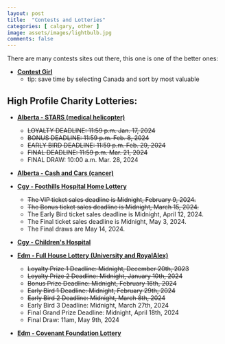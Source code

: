 ```yaml
---
layout: post
title:  "Contests and Lotteries"
categories: [ calgary, other ]
image: assets/images/lightbulb.jpg
comments: false
---
```


There are many contests sites out there, this one is one of the better ones:

+ **[Contest Girl](https://www.contestgirl.com/)**
    - tip: save time by selecting Canada and sort by most valuable

## High Profile Charity Lotteries:

+ **[Alberta - STARS (medical helicopter)](https://ab.starslottery.ca/)**
    - ~~LOYALTY DEADLINE: 11:59 p.m. Jan. 17, 2024~~
    - ~~BONUS DEADLINE: 11:59 p.m. Feb. 8, 2024~~
    - ~~EARLY BIRD DEADLINE: 11:59 p.m. Feb. 29, 2024~~
    - ~~FINAL DEADLINE: 11:59 p.m. Mar. 21, 2024~~
    - FINAL DRAW: 10:00 a.m. Mar. 28, 2024

+ **[Alberta - Cash and Cars (cancer)](https://cashandcarslottery.ca/)**

+ **[Cgy - Foothills Hospital Home Lottery](https://www.foothillshospitalhomelottery.com/)**
    - ~~The VIP ticket sales deadline is Midnight, February 9, 2024.~~ 
    - ~~The Bonus ticket sales deadline is Midnight, March 15, 2024.~~
    - The Early Bird ticket sales deadline is Midnight, April 12, 2024.
    - The Final ticket sales deadline is Midnight, May 3, 2024.
    - The Final draws are May 14, 2024.

+ **[Cgy - Children's Hospital](https://childrenshospitallottery.ca/)**

+ **[Edm - Full House Lottery (University and RoyalAlex)](https://fullhouse.ca/)**
    - ~~Loyalty Prize 1 Deadline: Midnight, December 20th, 2023~~
    - ~~Loyalty Prize 2 Deadline: Midnight, January 10th, 2024~~
    - ~~Bonus Prize Deadline: Midnight, February 16th, 2024~~
    - ~~Early Bird 1 Deadline: Midnight, February 29th, 2024~~
    - ~~Early Bird 2 Deadline: Midnight, March 8th, 2024~~
    - Early Bird 3 Deadline: Midnight, March 27th, 2024
    - Final Grand Prize Deadline: Midnight, April 18th, 2024
    - Final Draw: 11am, May 9th, 2024

+ **[Edm - Covenant Foundation Lottery](https://covenantfoundationlottery.ca/)**


